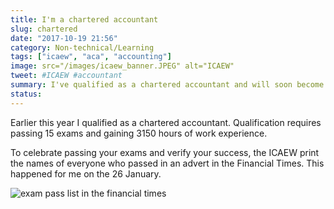 ```yaml
---
title: I'm a chartered accountant
slug: chartered
date: "2017-10-19 21:56"
category: Non-technical/Learning
tags: ["icaew", "aca", "accounting"]
image: src="/images/icaew_banner.JPEG" alt="ICAEW"
tweet: #ICAEW #accountant
summary: I've qualified as a chartered accountant and will soon become a member of the Institute of Chartered Accountants in England and Wales
status:
---
```


Earlier this year I qualified as a chartered accountant. Qualification requires
passing 15 exams and gaining 3150 hours of work experience.

To celebrate passing your exams and verify your success, the ICAEW print the
names of everyone who passed in an advert in the Financial Times. This happened
for me on the 26 January.

![exam pass list in the financial times]({static}../images/exam_pass_list.jpg)
